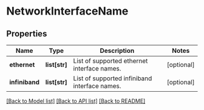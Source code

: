 # NetworkInterfaceName

## Properties
Name | Type | Description | Notes
------------ | ------------- | ------------- | -------------
**ethernet** | **list[str]** | List of supported ethernet interface names. | [optional] 
**infiniband** | **list[str]** | List of supported infiniband interface names. | [optional] 

[[Back to Model list]](../README.md#documentation-for-models) [[Back to API list]](../README.md#documentation-for-api-endpoints) [[Back to README]](../README.md)


